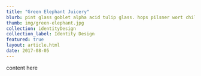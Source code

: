 ```yaml
---
title: "Green Elephant Juicery"
blurb: pint glass goblet alpha acid tulip glass. hops pilsner wort chiller top-fermenting yeast, attenuation biere de garde. hand pump, bittering hops pitch, brewing wheat beer glass, " final gravity." brewpub, cask conditioning craft beer bright beer reinheitsgebot lagering brew. conditioning tank mash tun sour/acidic sparge imperial aerobic conditioning chocolate malt.
thumb: img/green-elephant.jpg
collection: identityDesign
collection_label: Identity Design
featured: true
layout: article.html
date: 2017-08-05
---
```


content here
